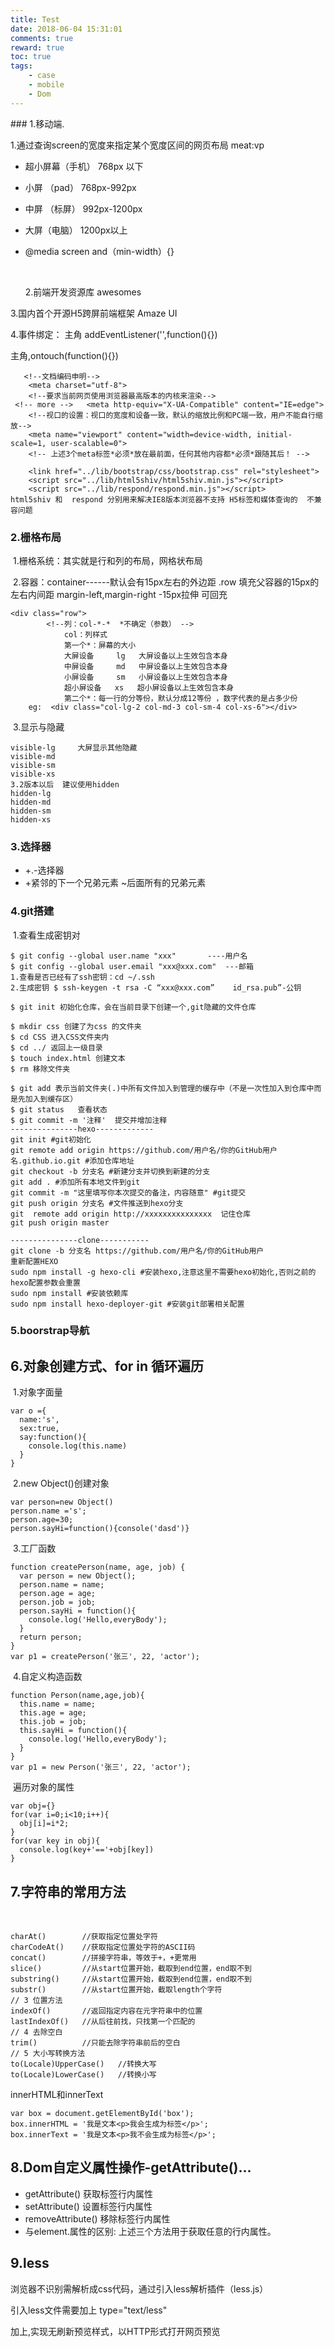 ```yaml
---
title: Test
date: 2018-06-04 15:31:01
comments: true
reward: true
toc: true
tags:
	- case
	- mobile
	- Dom
---
```


﻿### 1.移动端.

$1$.通过查询screen的宽度来指定某个宽度区间的网页布局	meat:vp

- 超小屏幕（手机） 768px  以下

  <!-- more -->

- 小屏 （pad）         768px-992px

- 中屏    （标屏）      992px-1200px

- 大屏（电脑）            1200px以上 

- @media screen  and（min-width）{}

  ​

  2.前端开发资源库 awesomes 

3.国内首个开源H5跨屏前端框架 Amaze UI

4.事件绑定： 主角  addEventListener('',function(){})

主角,ontouch(function(){})





```shell
   <!--文档编码申明-->
    <meta charset="utf-8">
    <!--要求当前网页使用浏览器最高版本的内核来渲染-->
 <!-- more -->   <meta http-equiv="X-UA-Compatible" content="IE=edge">
    <!--视口的设置：视口的宽度和设备一致，默认的缩放比例和PC端一致，用户不能自行缩放-->
    <meta name="viewport" content="width=device-width, initial-scale=1, user-scalable=0">
    <!-- 上述3个meta标签*必须*放在最前面，任何其他内容都*必须*跟随其后！ -->
```

```shell
    <link href="../lib/bootstrap/css/bootstrap.css" rel="stylesheet">
    <script src="../lib/html5shiv/html5shiv.min.js"></script>
    <script src="../lib/respond/respond.min.js"></script>
html5shiv 和  respond 分别用来解决IE8版本浏览器不支持 H5标签和媒体查询的  不兼容问题
```

### 2.栅格布局

​	1.栅格系统：其实就是行和列的布局，网格状布局

​	2.容器：container------默认会有15px左右的外边距 .row 填充父容器的15px的左右内间距   margin-left,margin-right -15px拉伸 可回充

```shell
<div class="row">
        <!--列：col-*-*  *不确定（参数） -->
            col：列样式
            第一个*：屏幕的大小
            大屏设备     lg   大屏设备以上生效包含本身
            中屏设备     md   中屏设备以上生效包含本身
            小屏设备     sm   小屏设备以上生效包含本身
            超小屏设备   xs   超小屏设备以上生效包含本身
            第二个*：每一行的分等份，默认分成12等份 ，数字代表的是占多少份
	eg:  <div class="col-lg-2 col-md-3 col-sm-4 col-xs-6"></div> 
```

​	3.显示与隐藏

```shell
visible-lg     大屏显示其他隐藏
visible-md
visible-sm
visible-xs
3.2版本以后  建议使用hidden
hidden-lg
hidden-md
hidden-sm
hidden-xs
```

### 3.选择器

+ +.-选择器   
+ +紧邻的下一个兄弟元素 ~后面所有的兄弟元素



### 4.git搭建

​	1.查看生成密钥对

```shell
$ git config --global user.name "xxx"       ----用户名
$ git config --global user.email "xxx@xxx.com"  ---邮箱
1.查看是否已经有了ssh密钥：cd ~/.ssh
2.生成密钥 $ ssh-keygen -t rsa -C “xxx@xxx.com”    id_rsa.pub”-公钥

$ git init 初始化仓库，会在当前目录下创建一个,git隐藏的文件仓库

$ mkdir css 创建了为css 的文件夹
$ cd CSS 进入CSS文件夹内
$ cd ../ 返回上一级目录
$ touch index.html 创建文本
$ rm 移除文件夹

$ git add 表示当前文件夹(.)中所有文件加入到管理的缓存中（不是一次性加入到仓库中而是先加入到缓存区）
$ git status   查看状态
$ git commit -m '注释'  提交并增加注释
---------------hexo-------------
git init #git初始化
git remote add origin https://github.com/用户名/你的GitHub用户名.github.io.git #添加仓库地址
git checkout -b 分支名 #新建分支并切换到新建的分支
git add . #添加所有本地文件到git
git commit -m "这里填写你本次提交的备注，内容随意" #git提交
git push origin 分支名 #文件推送到hexo分支 
git  remote add origin http://xxxxxxxxxxxxxxx  记住仓库
git push origin master

---------------clone-----------
git clone -b 分支名 https://github.com/用户名/你的GitHub用户
重新配置HEXO
sudo npm install -g hexo-cli #安装hexo,注意这里不需要hexo初始化,否则之前的hexo配置参数会重置
sudo npm install #安装依赖库
sudo npm install hexo-deployer-git #安装git部署相关配置
```

### 5.boorstrap导航



## 6.对象创建方式、for in 循环遍历

​	 1.对象字面量

```shell
var o ={
  name:'s',
  sex:true,
  say:function(){
    console.log(this.name)
  }
}
```

​	2.new Object()创建对象

```shell
var person=new Object()
person.name ='s';
person.age=30;
person.sayHi=function(){console('dasd')}
```

​	3.工厂函数

```shell
function createPerson(name, age, job) {
  var person = new Object();
  person.name = name;
  person.age = age;
  person.job = job;
  person.sayHi = function(){
    console.log('Hello,everyBody');
  }
  return person;
}
var p1 = createPerson('张三', 22, 'actor');
```

​	4.自定义构造函数

```shell
function Person(name,age,job){
  this.name = name;
  this.age = age;
  this.job = job;
  this.sayHi = function(){
  	console.log('Hello,everyBody');
  }
}
var p1 = new Person('张三', 22, 'actor');
```

​	遍历对象的属性

```shell
var obj={}
for(var i=0;i<10;i++){
  obj[i]=i*2; 
}
for(var key in obj){
  console.log(key+'=='+obj[key])
}
```

## 7.字符串的常用方法

​	

```shell
charAt()    	//获取指定位置处字符
charCodeAt()  	//获取指定位置处字符的ASCII码
concat()   		//拼接字符串，等效于+，+更常用
slice()    		//从start位置开始，截取到end位置，end取不到
substring() 	//从start位置开始，截取到end位置，end取不到
substr()   		//从start位置开始，截取length个字符
// 3 位置方法
indexOf()   	//返回指定内容在元字符串中的位置
lastIndexOf() 	//从后往前找，只找第一个匹配的
// 4 去除空白   
trim()  		//只能去除字符串前后的空白
// 5 大小写转换方法
to(Locale)UpperCase() 	//转换大写
to(Locale)LowerCase() 	//转换小写
```

 innerHTML和innerText

```shell
var box = document.getElementById('box');
box.innerHTML = '我是文本<p>我会生成为标签</p>';
box.innerText = '我是文本<p>我不会生成为标签</p>';
```

## 8.Dom自定义属性操作-getAttribute()...

- getAttribute() 获取标签行内属性
- setAttribute() 设置标签行内属性
- removeAttribute() 移除标签行内属性
- 与element.属性的区别: 上述三个方法用于获取任意的行内属性。


## 9.less

浏览器不识别需解析成css代码，通过引入less解析插件（less.js）

引入less文件需要加上 type="text/less"

加上<script>less.watch();</script>,实现无刷新预览样式，以HTTP形式打开网页预览